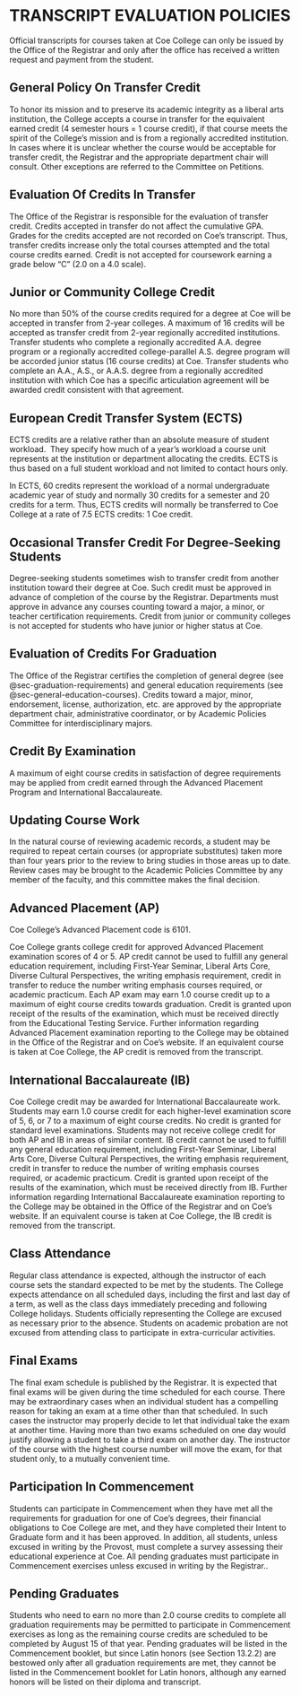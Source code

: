 # TRANSCRIPT EVALUATION POLICIES

Official transcripts for courses taken at Coe College can only be issued by the Office of the Registrar and only after the office has received a written request and payment from the student.

## General Policy On Transfer Credit

To honor its mission and to preserve its academic integrity as a liberal arts institution, the College accepts a course in transfer for the equivalent earned credit (4 semester hours = 1 course credit), if that course meets the spirit of the College’s mission and is from a regionally accredited institution.  In cases where it is unclear whether the course would be acceptable for transfer credit, the Registrar and the appropriate department chair will consult. Other exceptions are referred to the Committee on Petitions.

## Evaluation Of Credits In Transfer

The Office of the Registrar is responsible for the evaluation of transfer credit. Credits accepted in transfer do not affect the cumulative GPA. Grades for the credits accepted are not recorded on Coe’s transcript. Thus, transfer credits increase only the total courses attempted and the total course credits earned. Credit is not accepted for coursework earning a grade below “C” (2.0 on a 4.0 scale).

## Junior or Community College Credit

No more than 50% of the course credits required for a degree at Coe will be accepted in transfer from 2-year colleges.  A maximum of 16 credits will be accepted as transfer credit from 2-year regionally accredited institutions. Transfer students who complete a regionally accredited A.A. degree program or a regionally accredited college-parallel A.S. degree program will be accorded junior status (16 course credits) at Coe. Transfer students who complete an A.A., A.S., or A.A.S. degree from a regionally accredited institution with which Coe has a specific articulation agreement will be awarded credit consistent with that agreement.

## European Credit Transfer System (ECTS)

ECTS credits are a relative rather than an absolute measure of student workload.  They specify how much of a year’s workload a course unit represents at the institution or department allocating the credits. ECTS is thus based on a full student workload and not limited to contact hours only.

In ECTS, 60 credits represent the workload of a normal undergraduate academic year of study and normally 30 credits for a semester and 20 credits for a term. Thus, ECTS credits will normally be transferred to Coe College at a rate of 7.5 ECTS credits: 1 Coe credit.

## Occasional Transfer Credit For Degree-Seeking Students

Degree-seeking students sometimes wish to transfer credit from another institution toward their degree at Coe. Such credit must be approved in advance of completion of the course by the Registrar. Departments must approve in advance any courses counting toward a major, a minor, or teacher certification requirements. Credit from junior or community colleges is not accepted for students who have junior or higher status at Coe. 

## Evaluation of Credits For Graduation

The Office of the Registrar certifies the completion of general degree (see @sec-graduation-requirements) and general education requirements (see @sec-general-education-courses). Credits toward a major, minor, endorsement, license, authorization, etc. are approved by the appropriate department chair, administrative coordinator, or by Academic Policies Committee for interdisciplinary majors. 

## Credit By Examination

A maximum of eight course credits in satisfaction of degree requirements may be applied from credit earned through the Advanced Placement Program and International Baccalaureate. 

## Updating Course Work

In the natural course of reviewing academic records, a student may be required to repeat certain courses (or appropriate substitutes) taken more than four years prior to the review to bring studies in those areas up to date. Review cases may be brought to the Academic Policies Committee by any member of the faculty, and this committee makes the final decision. 

## Advanced Placement (AP)

Coe College’s Advanced Placement code is 6101.

Coe College grants college credit for approved Advanced Placement examination scores of 4 or 5.  AP credit cannot be used to fulfill any general education requirement, including First-Year Seminar, Liberal Arts Core, Diverse Cultural Perspectives, the writing emphasis requirement, credit in transfer to reduce the number writing emphasis courses required, or academic practicum.  Each AP exam may earn 1.0 course credit up to a maximum of eight course credits towards graduation.  Credit is granted upon receipt of the results of the examination, which must be received directly from the Educational Testing Service.  Further information regarding Advanced Placement examination reporting to the College may be obtained in the Office of the Registrar and on Coe’s website. If an equivalent course is taken at Coe College, the AP credit is removed from the transcript.

## International Baccalaureate (IB)

Coe College credit may be awarded for International Baccalaureate work.  Students may earn 1.0 course credit for each higher-level examination score of 5, 6, or 7 to a maximum of eight course credits.  No credit is granted for standard level examinations.  Students may not receive college credit for both AP and IB in areas of similar content.  IB credit cannot be used to fulfill any general education requirement, including First-Year Seminar, Liberal Arts Core, Diverse Cultural Perspectives, the writing emphasis requirement, credit in transfer to reduce the number of writing emphasis courses required, or academic practicum.  Credit is granted upon receipt of the results of the examination, which must be received directly from IB.  Further information regarding International Baccalaureate examination reporting to the College may be obtained in the Office of the Registrar and on Coe’s website.  If an equivalent course is taken at Coe College, the IB credit is removed from the transcript.

## Class Attendance

Regular class attendance is expected, although the instructor of each course sets the standard expected to be met by the students. The College expects attendance on all scheduled days, including the first and last day of a term, as well as the class days immediately preceding and following College holidays. Students officially representing the College are excused as necessary prior to the absence. Students on academic probation are not excused from attending class to participate in extra-curricular activities. 

## Final Exams

The final exam schedule is published by the Registrar. It is expected that final exams will be given during the time scheduled for each course. There may be extraordinary cases when an individual student has a compelling reason for taking an exam at a time other than that scheduled. In such cases the instructor may properly decide to let that individual take the exam at another time. Having more than two exams scheduled on one day would justify allowing a student to take a third exam on another day. The instructor of the course with the highest course number will move the exam, for that student only, to a mutually convenient time.

## Participation In Commencement

Students can participate in Commencement when they have met all the requirements for graduation for one of Coe’s degrees, their financial obligations to Coe College are met, and they have completed their Intent to Graduate form and it has been approved.  In addition, all students, unless excused in writing by the Provost, must complete a survey assessing their educational experience at Coe.  All pending graduates must participate in Commencement exercises unless excused in writing by the Registrar..

## Pending Graduates

Students who need to earn no more than 2.0 course credits to complete all graduation requirements may be permitted to participate in Commencement exercises as long as the remaining course credits are scheduled to be completed by August 15 of that year.  Pending graduates will be listed in the Commencement booklet, but since Latin honors (see Section 13.2.2) are bestowed only after all graduation requirements are met, they cannot be listed in the Commencement booklet for Latin honors, although any earned honors will be listed on their diploma and transcript.
